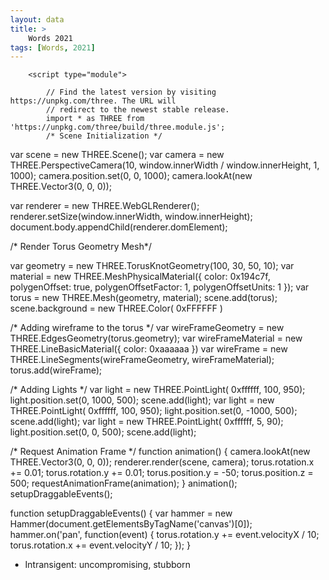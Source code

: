```yaml
---
layout: data
title: >
    Words 2021
tags: [Words, 2021]
---
```

<html>
	<head>
		<meta charset="utf-8">
		<title>A torus knot</title>
		<style>
			body { margin: 0; }
		</style>
	</head>
	<body>


		<script type="module">

            // Find the latest version by visiting https://unpkg.com/three. The URL will
            // redirect to the newest stable release.
            import * as THREE from 'https://unpkg.com/three/build/three.module.js';
			/* Scene Initialization */
var scene = new THREE.Scene();
var camera = new THREE.PerspectiveCamera(10, window.innerWidth / window.innerHeight, 1, 1000);
camera.position.set(0, 0, 1000);
camera.lookAt(new THREE.Vector3(0, 0, 0));

var renderer = new THREE.WebGLRenderer();
renderer.setSize(window.innerWidth, window.innerHeight);
document.body.appendChild(renderer.domElement);

/* Render Torus Geometry Mesh*/

var geometry = new THREE.TorusKnotGeometry(100, 30, 50, 10); 
var material = new THREE.MeshPhysicalMaterial({
  color: 0x194c7f,
  polygenOffset: true,
  polygenOffsetFactor: 1,
  polygenOffsetUnits: 1
});
var torus = new THREE.Mesh(geometry, material);
scene.add(torus);
scene.background = new THREE.Color( 0xFFFFFF )

/* Adding wireframe to the torus */
var wireFrameGeometry = new THREE.EdgesGeometry(torus.geometry);
var wireFrameMaterial = new THREE.LineBasicMaterial({ color: 0xaaaaaa })
var wireFrame = new THREE.LineSegments(wireFrameGeometry, wireFrameMaterial);
torus.add(wireFrame);

/* Adding Lights */
var light = new THREE.PointLight( 0xffffff, 100, 950);
light.position.set(0, 1000, 500);
scene.add(light);
var light = new THREE.PointLight( 0xffffff, 100, 950);
light.position.set(0, -1000, 500);
scene.add(light);
var light = new THREE.PointLight( 0xffffff, 5, 90);
light.position.set(0, 0, 500);
scene.add(light);


/* Request Animation Frame */
function animation() {
  camera.lookAt(new THREE.Vector3(0, 0, 0));
  renderer.render(scene, camera);
  torus.rotation.x += 0.01;
  torus.rotation.y += 0.01;
  torus.position.y = -50;
  torus.position.z = 500;
  requestAnimationFrame(animation);
}
animation();
setupDraggableEvents();

function setupDraggableEvents() {
  var hammer = new Hammer(document.getElementsByTagName('canvas')[0]);
  hammer.on('pan', function(event) {
    torus.rotation.y += event.velocityX / 10;
    torus.rotation.x += event.velocityY / 10;
  });
}
		</script>
	</body>
</html>

* Intransigent: uncompromising, stubborn


